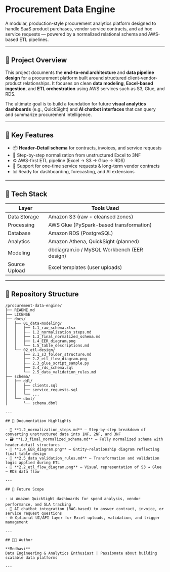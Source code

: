# Procurement Data Engine

A modular, production-style procurement analytics platform designed to handle SaaS product purchases, vendor service contracts, and ad hoc service requests — powered by a normalized relational schema and AWS-based ETL pipelines.

---

## 📌 Project Overview

This project documents the **end-to-end architecture** and **data pipeline design** for a procurement platform built around structured client-vendor-product relationships. It focuses on clean **data modeling**, **Excel-based ingestion**, and **ETL orchestration** using AWS services such as S3, Glue, and RDS.

The ultimate goal is to build a foundation for future **visual analytics dashboards** (e.g., QuickSight) and **AI chatbot interfaces** that can query and summarize procurement intelligence.

---

## 🚀 Key Features

- 📦 **Header–Detail schema** for contracts, invoices, and service requests  
- 🧠 Step-by-step normalization from unstructured Excel to 3NF  
- ⚙️ AWS-first ETL pipeline (Excel → S3 → Glue → RDS)  
- 🧾 Support for one-time service requests & long-term vendor contracts  
- 📊 Ready for dashboarding, forecasting, and AI extensions

---

## 🧱 Tech Stack

| Layer       | Tools Used                                   |
|-------------|-----------------------------------------------|
| Data Storage | Amazon S3 (raw + cleansed zones)              |
| Processing   | AWS Glue (PySpark-based transformation)       |
| Database     | Amazon RDS (PostgreSQL)                       |
| Analytics    | Amazon Athena, QuickSight (planned)           |
| Modeling     | dbdiagram.io / MySQL Workbench (EER design)   |
| Source Upload | Excel templates (user uploads)               |

---

## 📁 Repository Structure

```text
/procurement-data-engine/
├── README.md
├── LICENSE
├── docs/
│   ├── 01_data-modeling/
│   │   ├── 1.1_raw_schema.xlsx
│   │   ├── 1.2_normalization_steps.md
│   │   ├── 1.3_final_normalized_schema.md
│   │   ├── 1.4_EER_diagram.png
│   │   └── 1.5_table_descriptions.md
│   └── 02_etl-design/
│       ├── 2.1_s3_folder_structure.md
│       ├── 2.2_etl_flow_diagram.png
│       ├── 2.3_glue_script_sample.py
│       ├── 2.4_rds_schema.sql
│       └── 2.5_data_validation_rules.md
├── schema/
│   ├── ddl/
│   │   ├── clients.sql
│   │   ├── service_requests.sql
│   │   └── ...
│   └── dbml/
│       └── schema.dbml

---

## 📖 Documentation Highlights

- 📄 **1.2_normalization_steps.md** – Step-by-step breakdown of converting unstructured data into 1NF, 2NF, and 3NF  
- 🗃️ **1.3_final_normalized_schema.md** – Fully normalized schema with header–detail structures  
- 🧭 **1.4_EER_diagram.png** – Entity-relationship diagram reflecting final table design  
- 🧪 **2.5_data_validation_rules.md** – Transformation and validation logic applied during ETL  
- 🔁 **2.2_etl_flow_diagram.png** – Visual representation of S3 → Glue → RDS data flow

---

## 🔭 Future Scope

- 📊 Amazon QuickSight dashboards for spend analysis, vendor performance, and SLA tracking  
- 🤖 AI chatbot integration (RAG-based) to answer contract, invoice, or service request questions  
- 🌐 Optional UI/API layer for Excel uploads, validation, and trigger management

---

## 🧑‍💻 Author

**Medhavi**  
Data Engineering & Analytics Enthusiast | Passionate about building scalable data platforms

---
